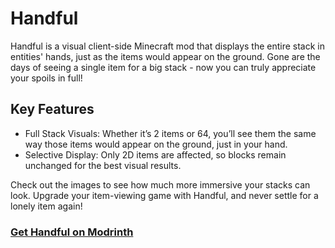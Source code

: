 # Handful

Handful is a visual client-side Minecraft mod that displays the entire stack in entities' hands, just as the items would appear on the ground. Gone are the days of seeing a single item for a big stack - now you can truly appreciate your spoils in full!

## Key Features
- Full Stack Visuals: Whether it’s 2 items or 64, you’ll see them the same way those items would appear on the ground, just in your hand.
- Selective Display: Only 2D items are affected, so blocks remain unchanged for the best visual results. 

Check out the images to see how much more immersive your stacks can look.
Upgrade your item-viewing game with Handful, and never settle for a lonely item again!

### [Get Handful on Modrinth](https://modrinth.com/mod/handful)